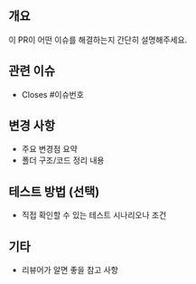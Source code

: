 ## 개요

이 PR이 어떤 이슈를 해결하는지 간단히 설명해주세요.

## 관련 이슈

- Closes #이슈번호

## 변경 사항

- 주요 변경점 요약
- 폴더 구조/코드 정리 내용

## 테스트 방법 (선택)

- 직접 확인할 수 있는 테스트 시나리오나 조건

## 기타

- 리뷰어가 알면 좋을 참고 사항

